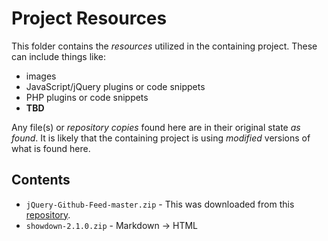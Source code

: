 # Project Resources

This folder contains the *resources* utilized in the containing project. These can include things like:

* images 
* JavaScript/jQuery plugins or code snippets
* PHP plugins or code snippets
* **TBD**

Any file(s) or *repository copies* found here are in their original state *as found*. It is likely that the containing project is using *modified* versions of what is found here.

## Contents

* `jQuery-Github-Feed-master.zip` - This was downloaded from this [repository](<https://github.com/bachors/jQuery-Github-Feed>).
* `showdown-2.1.0.zip` - Markdown -> HTML
